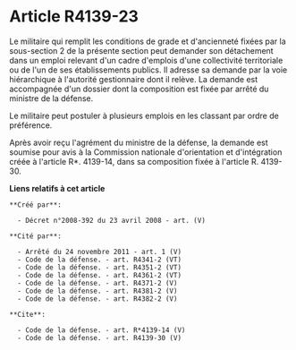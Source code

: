 # Article R4139-23

Le militaire qui remplit les conditions de grade et d'ancienneté fixées par la sous-section 2 de la présente section peut
demander son détachement dans un emploi relevant d'un cadre d'emplois d'une collectivité territoriale ou de l'un de ses
établissements publics. Il adresse sa demande par la voie hiérarchique à l'autorité gestionnaire dont il relève. La demande
est accompagnée d'un dossier dont la composition est fixée par arrêté du ministre de la défense. 

Le militaire peut postuler à plusieurs emplois en les classant par ordre de préférence. 

Après avoir reçu l'agrément du ministre de la défense, la demande est soumise pour avis à la Commission nationale
d'orientation et d'intégration créée à l'article R*. 4139-14, dans sa composition fixée à l'article R. 4139-30.

**Liens relatifs à cet article**

	**Créé par**:

	  - Décret n°2008-392 du 23 avril 2008 - art. (V)

	**Cité par**:

	  - Arrêté du 24 novembre 2011 - art. 1 (V)
	  - Code de la défense. - art. R4341-2 (VT)
	  - Code de la défense. - art. R4351-2 (VT)
	  - Code de la défense. - art. R4361-2 (VT)
	  - Code de la défense. - art. R4371-2 (V)
	  - Code de la défense. - art. R4381-2 (V)
	  - Code de la défense. - art. R4382-2 (V)

	**Cite**:

	  - Code de la défense. - art. R*4139-14 (V)
	  - Code de la défense. - art. R4139-30 (V)
